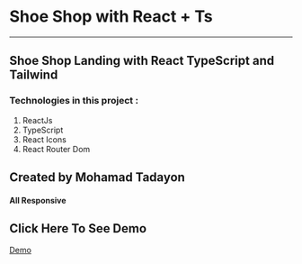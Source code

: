 # Shoe Shop with React + Ts

---

## Shoe Shop Landing with React TypeScript and Tailwind

### Technologies in this project :

1. ReactJs
2. TypeScript
3. React Icons
4. React Router Dom

## Created by Mohamad Tadayon 

#### All Responsive

## Click Here To See Demo

[Demo](https://shoeshopwithreactts.liara.run/)